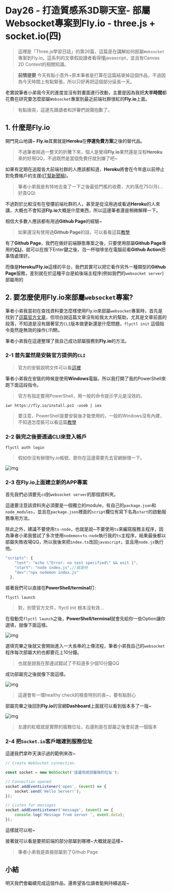 # Day26 - 打造質感系3D聊天室- 部屬Websocket專案到Fly.io - three.js + socket.io(四)

> 這裡是「Three.js學習日誌」的第26篇，這篇是在講解如何部屬`Websocket`專案到Fly.io。這系列的文章假設讀者看得懂javascript，並且有Canvas 2D Context的相關知識。

> **前情提要** 今天有點小意外~原本筆者是打算在這篇結束掉這個作品，不過因為今天時間上有點緊張，所以只好再把這個部分延長一天。


老實說筆者小弟我今天的進度並沒有對畫面進行改動，主要是因為我把**大半時間**都花費在研究要怎麼部屬`Websocket`專案到最近前端社群很紅的**Fly.io**上面。

> 有點唐突，這邊先跟讀者和評審們說聲抱歉了。


## 1. 什麼是Fly.io

開門見山地講~ **Fly.io**其實就是**Heroku**在**停運免費方案**之後的替代品。

> 不過筆者經過一整天的折騰下來，個人是覺得**Fly.io**果然還是沒有**Heroku**來的好用QQ，不過既然是當個免費仔就別嫌了吧~

如果有定期在追蹤各大前端社群的人應該都知道，**Heroku**將會在今年底以前停止對免費帳戶的支援([IT幫新聞稿](https://www.ithome.com.tw/news/152729))。

> 筆者小弟我是有特地去查了一下之後最低門檻的收費，大約落在750/月(...好貴QQ)

不過對於比較沒有在發摟前端社群的人，甚至是從沒用過或看過**Heroku**的人來講，大概也不會知道**Fly.io**大概是什麼東西，所以這邊筆者還是稍微解釋一下。

相信大多數人應該都有用過**Github Page**的經驗~

> 如果還沒有使用過**Github Page**的話，可以看看這篇[教學](https://medium.com/%E9%80%B2%E6%93%8A%E7%9A%84-git-git-git/%E5%BE%9E%E9%9B%B6%E9%96%8B%E5%A7%8B-%E7%94%A8github-pages-%E4%B8%8A%E5%82%B3%E9%9D%9C%E6%85%8B%E7%B6%B2%E7%AB%99-fa2ae83e6276)

有了**Github Page**，我們在做好前端靜態專案之後，只要使用部屬**Github Page**專用的[**CLI**](https://www.npmjs.com/package/gh-pages)，就可以在按下Enter鍵之後，泡一杯咖啡坐在電腦前看**Github Action**把事情處理好。


而像是**Heroku/Fly.io**這樣的平台，我們其實可以把它看作另外一種類型的**Github Page**服務，差別就在於這種平台是給後端主程序(例如我們的`websocket server`)部屬用的

## 2. 要怎麼使用Fly.io來部屬`websocket`專案?

筆者小弟我當初在查找資料要怎麼樣使用Fly.io來部屬`websocket`專案時，首先是找到了[這篇官方文章](https://fly.io/blog/websockets-and-fly/)，但坦白說這篇文章沒有給我太大的幫助，尤其是文章前面的段落，不知道是沒有跟著官方`CLI`版本做更新還是什麼問題，`flyctl init` 這個指令竟然是無效的操作(*汗顏*)。

筆者小弟我在這邊整理了我自己成功部屬服務到**Fly.io**的方法。


### 2-1 首先當然是安裝官方提供的`CLI`

> 官方的安裝說明文件可以看[這裡](https://fly.io/docs/hands-on/install-flyctl/)

筆者小弟我在安裝的時候是使用**Windows**電腦，所以我打開了我的PowerShell來跑下面這段指令。

> 官方有指定要用PowerShell，用一般的命令提示字元是沒效的。

```
iwr https://fly.io/install.ps1 -useb | iex
```

>要注意，PowerShell是要安裝後才能使用的，一般的Windows沒有內建，不知道怎麼裝可以看這篇[教學](https://www.kwchang0831.dev/dev-env/pwsh)

### 2-2 裝完之後要透過CLI來登入帳戶

```
flyctl auth login
```

> 假如你沒有辦理fly.io帳號，那你在這邊需要先去官網辦理一下。

![img](https://i.imgur.com/X9p9PMB.jpg)


### 2-3 在Fly.io上面建立新的APP專案


首先我們必須要先`cd`到`websocket server`的那個資料夾。

這邊要注意該資料夾必須要是一個獨立的module，有自己的`package.json`和`node_modules`，並且在`package.json`裡面的`script`欄位有寫下名為`start`的啟動服務專用方法。

除此之外，建議不要使用`ts-node`，也就是說~不要使用`ts`來編寫服務主程序，因為筆者小弟我嘗試了多次使用`nodemon`+`ts-node`執行我的`ts`主程序，結果最後都以部屬失敗收場QQ，所以我後來把`index.ts`改回`javascript`，並且用`node.js`執行他。

```javascript
"scripts": {
    "test": "echo \"Error: no test specified\" && exit 1",
    "start": "node index.js",//就是他
    "dev":"npx nodemon index.js"
  },
```

接著我們可以直接在**PowerShell/terminal**打:

```
flyctl launch
```
> 對，別管官方文件，flyctl init 根本沒有效...

在發動完`flyctl launch`之後，**PowerShell/terminal**就會先給你一些Option讓你選填，就像下面這樣。

![img](https://i.imgur.com/cBRT0Qb.jpg)

選填完畢之後就又會開始進入一大長串的上傳流程，筆者小弟我自己的`websocket`程序每次部屬大約也都要花上10分鐘。

>也就是說我在那邊試錯試了不知道多少個10分鐘QQ

成功部屬完之後就像下面這樣。


![img](https://i.imgur.com/e4c3aqg.jpg)

> 這邊會有一環healthy check的檢查特別的長~，要有點耐心


部屬完畢之後回到**Fly.io**的官網**Dashboard**上面就可以看到版本多了一版~

![img](https://i.imgur.com/j0z3nLD.jpg)

> 左邊的紅框就是實際的服務位址，右邊則是在部屬之後會前進一個版本



### 2-4 把`Socket.io`客戶端連到服務位址

這邊我們拿昨天演示過的範例來改~

```javascript
// Create WebSocket connection.

const socket = new WebSocket('這邊改成部屬後的位址');

// Connection opened
socket.addEventListener('open', (event) => {
    socket.send('Hello Server!');
});

// Listen for messages
socket.addEventListener('message', (event) => {
    console.log('Message from server ', event.data);
});
```

這樣就可以啦~

接著就可以看是要把前端的部分部屬到哪裡~大概就是這樣~

>筆者小弟我是直接部屬到了Github Page



## 小結

明天我們會繼續完成這個作品，還希望各位讀者能夠持續追蹤~